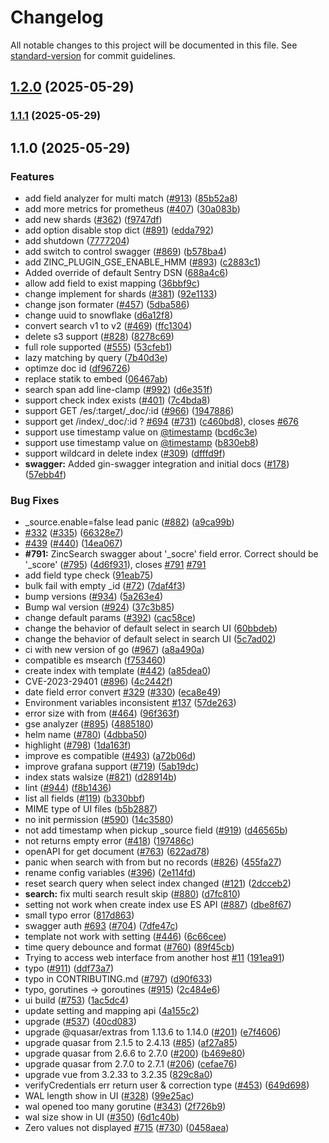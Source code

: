 # Changelog

All notable changes to this project will be documented in this file. See [standard-version](https://github.com/conventional-changelog/standard-version) for commit guidelines.

## [1.2.0](https://github.com/kyle-hy/zincsearch/compare/v1.1.0...v1.2.0) (2025-05-29)

### [1.1.1](https://github.com/kyle-hy/zincsearch/compare/v1.1.0...v1.1.1) (2025-05-29)

## 1.1.0 (2025-05-29)


### Features

* add field analyzer for multi match ([#913](https://github.com/kyle-hy/zincsearch/issues/913)) ([85b52a8](https://github.com/kyle-hy/zincsearch/commit/85b52a8c02d841ae2b5331367b1662c56ebc7763))
* add more metrics for prometheus ([#407](https://github.com/kyle-hy/zincsearch/issues/407)) ([30a083b](https://github.com/kyle-hy/zincsearch/commit/30a083bf27fdab97d1e884178da61cd32ca6964f))
* add new shards ([#362](https://github.com/kyle-hy/zincsearch/issues/362)) ([f9747df](https://github.com/kyle-hy/zincsearch/commit/f9747df4094c70957c2da51c010675edbe15ae97))
* add option disable stop dict ([#891](https://github.com/kyle-hy/zincsearch/issues/891)) ([edda792](https://github.com/kyle-hy/zincsearch/commit/edda792de17c3c964deca0189025bfd96360e135))
* add shutdown ([7777204](https://github.com/kyle-hy/zincsearch/commit/7777204dd10e7c91feca9ac10165b0777886963a))
* add switch to control swagger ([#869](https://github.com/kyle-hy/zincsearch/issues/869)) ([b578ba4](https://github.com/kyle-hy/zincsearch/commit/b578ba489f07ee7b9ec48331fbb0d543be275b51))
* add ZINC_PLUGIN_GSE_ENABLE_HMM ([#893](https://github.com/kyle-hy/zincsearch/issues/893)) ([c2883c1](https://github.com/kyle-hy/zincsearch/commit/c2883c1ffb091574dfdf43df00e8da3546cf2b56))
* Added override of default Sentry DSN ([688a4c6](https://github.com/kyle-hy/zincsearch/commit/688a4c6b33e5f40161caa7ccaa4794a19b1e4300))
* allow add field to exist mapping ([36bbf9c](https://github.com/kyle-hy/zincsearch/commit/36bbf9c8d39dfb28022f425dc114be27fa45f076))
* change implement for shards ([#381](https://github.com/kyle-hy/zincsearch/issues/381)) ([92e1133](https://github.com/kyle-hy/zincsearch/commit/92e11331a635f141bb4213908f20cc38eedb05df))
* change json formater ([#457](https://github.com/kyle-hy/zincsearch/issues/457)) ([5dba586](https://github.com/kyle-hy/zincsearch/commit/5dba586a30d5f8b66836c4fd58a1a7abe7076139))
* change uuid to snowflake ([d6a12f8](https://github.com/kyle-hy/zincsearch/commit/d6a12f8c6e40becf14563a4b2aa36756fc4fd50b))
* convert search v1 to v2 ([#469](https://github.com/kyle-hy/zincsearch/issues/469)) ([ffc1304](https://github.com/kyle-hy/zincsearch/commit/ffc1304821e938f80735061cabc8151d72e7d902))
* delete s3 support ([#828](https://github.com/kyle-hy/zincsearch/issues/828)) ([8278c69](https://github.com/kyle-hy/zincsearch/commit/8278c699d8620f2b9c577eb730d91728e37c0194))
* full role supported ([#555](https://github.com/kyle-hy/zincsearch/issues/555)) ([53cfeb1](https://github.com/kyle-hy/zincsearch/commit/53cfeb1644b98dfce0e0e093b0407cc3794da193))
* lazy matching by query ([7b40d3e](https://github.com/kyle-hy/zincsearch/commit/7b40d3e2f4d2e4a146e4e57c3c9c71259d792bd3))
* optimze doc id ([df96726](https://github.com/kyle-hy/zincsearch/commit/df967262f449af668d40cd5259ee816a06ea7108))
* replace statik to embed ([06467ab](https://github.com/kyle-hy/zincsearch/commit/06467ab00505b00cddeda5a543236839ec07b7e0))
* search span add line-clamp ([#992](https://github.com/kyle-hy/zincsearch/issues/992)) ([d6e351f](https://github.com/kyle-hy/zincsearch/commit/d6e351fe427a37e5a3fbf82959ed32abb48f24dc))
* support check index exists ([#401](https://github.com/kyle-hy/zincsearch/issues/401)) ([7c4bda8](https://github.com/kyle-hy/zincsearch/commit/7c4bda8fd323ad55c7801e795575429b4eaeb738))
* support GET /es/:target/_doc/:id ([#966](https://github.com/kyle-hy/zincsearch/issues/966)) ([1947886](https://github.com/kyle-hy/zincsearch/commit/1947886f734f1615e0f8256e97cc9387385bde4d))
* support get /index/_doc/:id ? [#694](https://github.com/kyle-hy/zincsearch/issues/694) ([#731](https://github.com/kyle-hy/zincsearch/issues/731)) ([c460bd8](https://github.com/kyle-hy/zincsearch/commit/c460bd8d7e5141cf222a3bbac00cbf3c445b0654)), closes [#676](https://github.com/kyle-hy/zincsearch/issues/676)
* support use timestamp value on [@timestamp](https://github.com/timestamp) ([bcd6c3e](https://github.com/kyle-hy/zincsearch/commit/bcd6c3e84a66e486d4d5832eaf298ae3d40b513d))
* support use timestamp value on [@timestamp](https://github.com/timestamp) ([b830eb8](https://github.com/kyle-hy/zincsearch/commit/b830eb8662697b8fbaf9ff7be4e2f0afe7d833c3))
* support wildcard in delete index ([#309](https://github.com/kyle-hy/zincsearch/issues/309)) ([dfffd9f](https://github.com/kyle-hy/zincsearch/commit/dfffd9f047c5080df7f7ff2081b72fa4171ddab2))
* **swagger:** Added gin-swagger integration and initial docs ([#178](https://github.com/kyle-hy/zincsearch/issues/178)) ([57ebb4f](https://github.com/kyle-hy/zincsearch/commit/57ebb4ff3c10ca046783fc96de61cd6f1ee11419))


### Bug Fixes

*  _source.enable=false lead panic ([#882](https://github.com/kyle-hy/zincsearch/issues/882)) ([a9ca99b](https://github.com/kyle-hy/zincsearch/commit/a9ca99b4b93bdd56bf201afeeceefc59079ee734))
* [#332](https://github.com/kyle-hy/zincsearch/issues/332) ([#335](https://github.com/kyle-hy/zincsearch/issues/335)) ([66328e7](https://github.com/kyle-hy/zincsearch/commit/66328e7844566639a83031af4093896ac4cf9e4c))
* [#439](https://github.com/kyle-hy/zincsearch/issues/439) ([#440](https://github.com/kyle-hy/zincsearch/issues/440)) ([14ea067](https://github.com/kyle-hy/zincsearch/commit/14ea0671ee931e1c75679df4a8ca04a06c6da134))
* **#791:**  ZincSearch swagger about '_socre' field error. Correct should be '_score'  ([#795](https://github.com/kyle-hy/zincsearch/issues/795)) ([4d6f931](https://github.com/kyle-hy/zincsearch/commit/4d6f931f18a0997b9f5ba6510924b22b91f90dd3)), closes [#791](https://github.com/kyle-hy/zincsearch/issues/791) [#791](https://github.com/kyle-hy/zincsearch/issues/791)
* add field type check ([91eab75](https://github.com/kyle-hy/zincsearch/commit/91eab75daed6bc7dd297adf026e1c4729993ae5b))
* bulk fail with empty _id ([#72](https://github.com/kyle-hy/zincsearch/issues/72)) ([7daf4f3](https://github.com/kyle-hy/zincsearch/commit/7daf4f300195b02d497fb0d2acb0553aa6c0c25f))
* bump versions ([#934](https://github.com/kyle-hy/zincsearch/issues/934)) ([5a263e4](https://github.com/kyle-hy/zincsearch/commit/5a263e474bb7019dfed83be7f0a80ca45e218bc3))
* Bump wal version ([#924](https://github.com/kyle-hy/zincsearch/issues/924)) ([37c3b85](https://github.com/kyle-hy/zincsearch/commit/37c3b85365ef5602a2bd227c429df59887041af2))
* change default params ([#392](https://github.com/kyle-hy/zincsearch/issues/392)) ([cac58ce](https://github.com/kyle-hy/zincsearch/commit/cac58ceb920bd92cd25a5a1577b204b07e0a84df))
* change the behavior of default select in search UI ([60bbdeb](https://github.com/kyle-hy/zincsearch/commit/60bbdeb8311f50535d56e7b0806b4674892fe2aa))
* change the behavior of default select in search UI ([5c7ad02](https://github.com/kyle-hy/zincsearch/commit/5c7ad0267eec596de5105ed4216f636e43dd9967))
* ci with new version of go ([#967](https://github.com/kyle-hy/zincsearch/issues/967)) ([a8a490a](https://github.com/kyle-hy/zincsearch/commit/a8a490a3d2b0583d0c97ff4e4396565e3d0c97a9))
* compatible es msearch ([f753460](https://github.com/kyle-hy/zincsearch/commit/f7534600d1aae43a9d694e1cec52a1e3b3abace4))
* create index with template ([#442](https://github.com/kyle-hy/zincsearch/issues/442)) ([a85dea0](https://github.com/kyle-hy/zincsearch/commit/a85dea03a48b60ee7610d2fb7710c1bc2be89dec))
* CVE-2023-29401 ([#896](https://github.com/kyle-hy/zincsearch/issues/896)) ([4c2442f](https://github.com/kyle-hy/zincsearch/commit/4c2442f3c45d8b905cdeb8306a06bfa7be350b3c))
* date field error convert [#329](https://github.com/kyle-hy/zincsearch/issues/329) ([#330](https://github.com/kyle-hy/zincsearch/issues/330)) ([eca8e49](https://github.com/kyle-hy/zincsearch/commit/eca8e496c64e6ce565df8643e011581c22b66fef))
* Environment variables inconsistent [#137](https://github.com/kyle-hy/zincsearch/issues/137) ([57de263](https://github.com/kyle-hy/zincsearch/commit/57de263989a848fcd8aca040107bb7b21c757497))
* error size with from ([#464](https://github.com/kyle-hy/zincsearch/issues/464)) ([96f363f](https://github.com/kyle-hy/zincsearch/commit/96f363fd28e96a86a8a7e472669af10b50c5e771))
* gse analyzer ([#895](https://github.com/kyle-hy/zincsearch/issues/895)) ([4885180](https://github.com/kyle-hy/zincsearch/commit/48851804d35cd1fceb7ade985353672b647d4fda))
* helm name ([#780](https://github.com/kyle-hy/zincsearch/issues/780)) ([4dbba50](https://github.com/kyle-hy/zincsearch/commit/4dbba5038769c470777bf19c57ad94f9d0018b72))
* highlight ([#798](https://github.com/kyle-hy/zincsearch/issues/798)) ([1da163f](https://github.com/kyle-hy/zincsearch/commit/1da163f66716df825ab40992a1b0a9bef36b06d8))
* improve es compatible ([#493](https://github.com/kyle-hy/zincsearch/issues/493)) ([a72b06d](https://github.com/kyle-hy/zincsearch/commit/a72b06d1ff60c1ca12a253353e12a85a620b9a95))
* improve grafana support ([#719](https://github.com/kyle-hy/zincsearch/issues/719)) ([5ab19dc](https://github.com/kyle-hy/zincsearch/commit/5ab19dcd96568c8e6329eb745c09b02c158b50f7))
* index stats walsize ([#821](https://github.com/kyle-hy/zincsearch/issues/821)) ([d28914b](https://github.com/kyle-hy/zincsearch/commit/d28914b27dfaeb746806a3f8a0f25287f9bac0b5))
* lint ([#944](https://github.com/kyle-hy/zincsearch/issues/944)) ([f8b1436](https://github.com/kyle-hy/zincsearch/commit/f8b1436487807b107659d6f444a52c9fa442d3c0))
* list all fields ([#119](https://github.com/kyle-hy/zincsearch/issues/119)) ([b330bbf](https://github.com/kyle-hy/zincsearch/commit/b330bbf62697b2c29c298ecb8053b72b73502678))
* MIME type of UI files ([b5b2887](https://github.com/kyle-hy/zincsearch/commit/b5b28872d274c2a0f7a1256dabe60f592b6b32d9))
* no init permission ([#590](https://github.com/kyle-hy/zincsearch/issues/590)) ([14c3580](https://github.com/kyle-hy/zincsearch/commit/14c358065cfb5c15694f289dd667ffd95742fe44))
* not add timestamp when pickup _source field ([#919](https://github.com/kyle-hy/zincsearch/issues/919)) ([d46565b](https://github.com/kyle-hy/zincsearch/commit/d46565bf0d463dd4897d336d201f67e1bf18a8ce))
* not returns empty error ([#418](https://github.com/kyle-hy/zincsearch/issues/418)) ([197486c](https://github.com/kyle-hy/zincsearch/commit/197486c3a48c9906e0fe69aae3118594ac5ff7d9))
* openAPI for get document ([#763](https://github.com/kyle-hy/zincsearch/issues/763)) ([622ad78](https://github.com/kyle-hy/zincsearch/commit/622ad783e9ce6be044e29f309d961780ad8cfe3b))
* panic when search with from but no records ([#826](https://github.com/kyle-hy/zincsearch/issues/826)) ([455fa27](https://github.com/kyle-hy/zincsearch/commit/455fa279150bd22edb0537191402d48c459ef7c7))
* rename config variables ([#396](https://github.com/kyle-hy/zincsearch/issues/396)) ([2e114fd](https://github.com/kyle-hy/zincsearch/commit/2e114fdb6805fde20cb45f8f210a12c4301844dd))
* reset search query when select index changed ([#121](https://github.com/kyle-hy/zincsearch/issues/121)) ([2dcceb2](https://github.com/kyle-hy/zincsearch/commit/2dcceb2291669ce1603eb606de30ab98af35b204))
* **search:** fix multi search result skip ([#880](https://github.com/kyle-hy/zincsearch/issues/880)) ([d7fc810](https://github.com/kyle-hy/zincsearch/commit/d7fc810facf96eebaa81dd16887fd2082aff610f))
* setting not work when create index use ES API ([#887](https://github.com/kyle-hy/zincsearch/issues/887)) ([dbe8f67](https://github.com/kyle-hy/zincsearch/commit/dbe8f671a8493154fa6cc78aa21baaaa0ac6c033))
* small typo error ([817d863](https://github.com/kyle-hy/zincsearch/commit/817d863304c9184c3927de4ab5e5262fa17ba58f))
* swagger auth [#693](https://github.com/kyle-hy/zincsearch/issues/693) ([#704](https://github.com/kyle-hy/zincsearch/issues/704)) ([7dfe47c](https://github.com/kyle-hy/zincsearch/commit/7dfe47c3279531e5a959575f261ab42b4299c153))
* template not work with setting ([#446](https://github.com/kyle-hy/zincsearch/issues/446)) ([6c66cee](https://github.com/kyle-hy/zincsearch/commit/6c66ceec7600ff8660374d33ca692a015780c7f5))
* time query debounce and format ([#760](https://github.com/kyle-hy/zincsearch/issues/760)) ([89f45cb](https://github.com/kyle-hy/zincsearch/commit/89f45cbf2a64504cca74f35d73e0bc3c79acf298))
* Trying to access web interface from another host [#11](https://github.com/kyle-hy/zincsearch/issues/11) ([191ea91](https://github.com/kyle-hy/zincsearch/commit/191ea91902e4e973115bbad599e7cfbaa84bc865))
* typo ([#911](https://github.com/kyle-hy/zincsearch/issues/911)) ([ddf73a7](https://github.com/kyle-hy/zincsearch/commit/ddf73a77cab52043a94e3dfeb9830aefae600008))
* typo in CONTRIBUTING.md ([#797](https://github.com/kyle-hy/zincsearch/issues/797)) ([d90f633](https://github.com/kyle-hy/zincsearch/commit/d90f633cb67093e4ac498a4f73c564a3d61aae7e))
* typo, gorutines -> goroutines ([#915](https://github.com/kyle-hy/zincsearch/issues/915)) ([2c484e6](https://github.com/kyle-hy/zincsearch/commit/2c484e628cb034311d973001c578589efa8b3c70))
* ui build ([#753](https://github.com/kyle-hy/zincsearch/issues/753)) ([1ac5dc4](https://github.com/kyle-hy/zincsearch/commit/1ac5dc47e58ae3461ac76e47328f03d89d36ebfc))
* update setting and mapping api ([4a155c2](https://github.com/kyle-hy/zincsearch/commit/4a155c24d69a3ad1a3d563e517bb38af55c6f9a3))
* upgrade ([#537](https://github.com/kyle-hy/zincsearch/issues/537)) ([40cd083](https://github.com/kyle-hy/zincsearch/commit/40cd0833c948221caa2411da0cfee7e29e6b6339))
* upgrade @quasar/extras from 1.13.6 to 1.14.0 ([#201](https://github.com/kyle-hy/zincsearch/issues/201)) ([e7f4606](https://github.com/kyle-hy/zincsearch/commit/e7f4606b5e87db6b58e026b03836a4b04f4641e2))
* upgrade quasar from 2.1.5 to 2.4.13 ([#85](https://github.com/kyle-hy/zincsearch/issues/85)) ([af27a85](https://github.com/kyle-hy/zincsearch/commit/af27a85f07b97ff79a765854e73a5bb4ab810e57))
* upgrade quasar from 2.6.6 to 2.7.0 ([#200](https://github.com/kyle-hy/zincsearch/issues/200)) ([b469e80](https://github.com/kyle-hy/zincsearch/commit/b469e80de013df00f5504c5fe84715376112b94f))
* upgrade quasar from 2.7.0 to 2.7.1 ([#206](https://github.com/kyle-hy/zincsearch/issues/206)) ([cefae76](https://github.com/kyle-hy/zincsearch/commit/cefae7634fd07259fb5d117cc62d666d81c3b433))
* upgrade vue from 3.2.33 to 3.2.35 ([829c8a0](https://github.com/kyle-hy/zincsearch/commit/829c8a04b087552f9f9b017acd44c03838eb5209))
* verifyCredentials err return user & correction type ([#453](https://github.com/kyle-hy/zincsearch/issues/453)) ([649d698](https://github.com/kyle-hy/zincsearch/commit/649d6983d87ff0c3b7d92ae7160112e115cae2d9))
* WAL length show in UI ([#328](https://github.com/kyle-hy/zincsearch/issues/328)) ([99e25ac](https://github.com/kyle-hy/zincsearch/commit/99e25acecd4e5513eac0bdf9b3a777235c85d8b3))
* wal opened too many gorutine ([#343](https://github.com/kyle-hy/zincsearch/issues/343)) ([2f726b9](https://github.com/kyle-hy/zincsearch/commit/2f726b9af59917f67aac20ee3609edc867b11e22))
* wal size show in UI ([#350](https://github.com/kyle-hy/zincsearch/issues/350)) ([6d1c40b](https://github.com/kyle-hy/zincsearch/commit/6d1c40bf35d5c9b3e8d3023c9670ee43e312bcbe))
* Zero values not displayed [#715](https://github.com/kyle-hy/zincsearch/issues/715) ([#730](https://github.com/kyle-hy/zincsearch/issues/730)) ([0458aea](https://github.com/kyle-hy/zincsearch/commit/0458aeaca3af3c87229b241e0b20e141fbd59c93))
